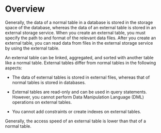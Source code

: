 # Overview

Generally, the data of a normal table in a database is stored in the storage space of the database, whereas the data of an external table is stored in an external storage service. When you create an external table, you must specify the path to and format of the relevant data files. After you create an external table, you can read data from files in the external storage service by using the external table. 

An external table can be linked, aggregated, and sorted with another table like a normal table. External tables differ from normal tables in the following aspects:

* The data of external tables is stored in external files, whereas that of normal tables is stored in databases. 

* External tables are read-only and can be used in query statements. However, you cannot perform Data Manipulation Language (DML) operations on external tables. 

* You cannot add constraints or create indexes on external tables. 

Generally, the access speed of an external table is lower than that of a normal table. 
